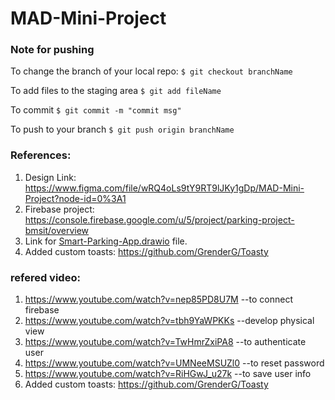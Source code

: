 # MAD-Mini-Project

### Note for pushing
To change the branch of your local repo:
`$ git checkout branchName`

To add files to the staging area
`$ git add fileName`

To commit
`$ git commit -m "commit msg"`

To push to your branch
`$ git push origin branchName`

### References:
1. Design Link: https://www.figma.com/file/wRQ4oLs9tY9RT9lJKy1gDp/MAD-Mini-Project?node-id=0%3A1
2. Firebase project: https://console.firebase.google.com/u/5/project/parking-project-bmsit/overview
3. Link for [Smart-Parking-App.drawio](https://drive.google.com/file/d/1arCMS1N0xiiSIfW5pYaRlcOcgUOqodvu/view?usp=sharing) file.
4. Added custom toasts: https://github.com/GrenderG/Toasty

### refered video:
1. https://www.youtube.com/watch?v=nep85PD8U7M --to connect firebase
2. https://www.youtube.com/watch?v=tbh9YaWPKKs --develop physical view
3. https://www.youtube.com/watch?v=TwHmrZxiPA8 --to authenticate user
4. https://www.youtube.com/watch?v=UMNeeMSUZl0 --to reset password
5. https://www.youtube.com/watch?v=RiHGwJ_u27k --to save user info
4. Added custom toasts: https://github.com/GrenderG/Toasty
